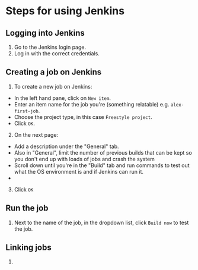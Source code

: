 # Steps for using Jenkins

## Logging into Jenkins

1) Go to the Jenkins login page.
2) Log in with the correct credentials.

## Creating a job on Jenkins

1) To create a new job on Jenkins:
- In the left hand pane, click on `New item`.
- Enter an item name for the job you're (something relatable) e.g. `alex-first-job`.
- Choose the project type, in this case `Freestyle project`.
- Click `OK`.
2) On the next page:
- Add a description under the "General" tab.
- Also in "General", limit the number of previous builds that can be kept so you don't end up with loads of jobs and crash the system
- Scroll down until you're in the "Build" tab and run commands to test out what the OS environment is and if Jenkins can run it.
- 
3) Click `OK`

## Run the job

1) Next to the name of the job, in the dropdown list, click `Build now` to test the job.

## Linking jobs

1)